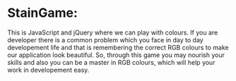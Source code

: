  # StainGame:
This is JavaScript and jQuery where we can play with colours. If you are developer there is a common problem which you face in day to day developement life and that is remembering the correct RGB colours to make our application look beautiful. So, through this game you may nourish your skills and also you can be a master in RGB colours, which will help your work in developement easy.
